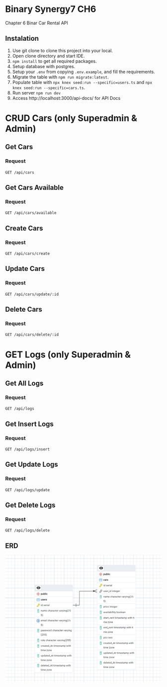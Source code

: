 # Binary Synergy7 CH6 
Chapter 6 Binar Car Rental API

## Instalation
1. Use git clone to clone this project into your local.
2. Open clone directory and start IDE.
3. `npm install` to get all required packages.
4. Setup database with postgres.
5. Setup your `.env` from copying `.env.example`, and fill the requirements.
6. Migrate the table with `npm run migrate:latest`.
7. Populate table with `npx knex seed:run --specific=users.ts` and `npx knex seed:run --specific=cars.ts`.
8. Run server `npm run dev`
10. Access http://localhost:3000/api-docs/ for API Docs

# CRUD Cars (only Superadmin & Admin)
## Get Cars
### Request
`GET /api/cars`

## Get Cars Available
### Request
`GET /api/cars/available`

## Create Cars
### Request
`GET /api/cars/create`

## Update Cars
### Request
`GET /api/cars/update/:id`

## Delete Cars
### Request
`GET /api/cars/delete/:id`

# GET Logs (only Superadmin & Admin)
## Get All Logs
### Request
`GET /api/logs`

## Get Insert Logs
### Request
`GET /api/logs/insert`

## Get Update Logs
### Request
`GET /api/logs/update`

## Get Delete Logs
### Request
`GET /api/logs/delete`

## ERD
![App Screenshot](resources/img/erd.png)